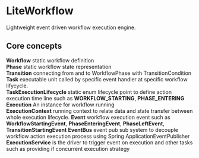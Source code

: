# LiteWorkflow
Lightweight event driven workflow execution engine.

## Core concepts  

**Workflow** static workflow definition   
**Phase** static workflow state representation  
**Transition** connecting from and to WorkflowPhase with TransitionCondition  
**Task** executable unit called by specific event handler at specific workflow lifycycle.  
**TaskExecutionLifecycle** static enum lifecycle point to define action execution time line such as **WORKFLOW_STARTING**, **PHASE_ENTERING**  
**Execution** An instance for workflow running  
**ExecutionContext** running context to relate data and state transfer between whole execution lifecycle. 
**Event** workflow execution event such as **WorkflowStartingEvent**, **PhaseEnteringEvent**, **PhaseLeftEvent**, **TransitionStartingEvent**
**EventBus** event pub sub system to decouple workflow action execution process using Spring ApplicationEventPublisher   
**ExecutionService** is the driver to trigger event on execution and other tasks such as providing if concurrent execution strategy
